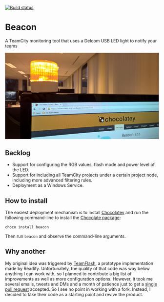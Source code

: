 <!-- markdownlint-disable MD041 -->
[![Build status](https://ci.appveyor.com/api/projects/status/sm9eoe5qd48b44ay?svg=true)](https://ci.appveyor.com/project/dennisdoomen/beacon)

# Beacon

A TeamCity monitoring tool that uses a Delcom USB LED light to notify your teams

![Chocolate](./Images/Screenshot.png)

## Backlog

* Support for configuring the RGB values, flash mode and power level of the LED.
* Support for including all TeamCity projects under a certain project node, including more advanced filtering rules.
* Deployment as a Windows Service.

## How to install

The easiest deployment mechanism is to install [Chocolatey](https://chocolatey.org/) and run the following command-line to install the [Chocolate package](https://chocolatey.org/packages/beacon):

    choco install beacon

Then run `beacon` and observe the command-line arguments.

## Why another

My original idea was triggered by [TeamFlash](https://github.com/Readify/TeamFlash), a prototype implementation made by Readify. Unfortunately, the quality of that code was way below anything I can work with, so I planned to contribute a big list of improvements as well as more configuration options. However, it took me several emails, tweets and DMs and a month of patience just to get a [single pull request](https://github.com/Readify/TeamFlash/pull/16) accepted. So I see no point in working with a fork. Instead, I decided to take their code as a starting point and revive the product.
